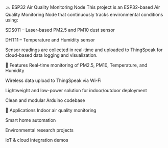 🌫️ ESP32 Air Quality Monitoring Node
This project is an ESP32-based Air Quality Monitoring Node that continuously tracks environmental conditions using:

SDS011 – Laser-based PM2.5 and PM10 dust sensor

DHT11 – Temperature and Humidity sensor

Sensor readings are collected in real-time and uploaded to ThingSpeak for cloud-based data logging and visualization.

🔧 Features
Real-time monitoring of PM2.5, PM10, Temperature, and Humidity

Wireless data upload to ThingSpeak via Wi-Fi

Lightweight and low-power solution for indoor/outdoor deployment

Clean and modular Arduino codebase

📡 Applications
Indoor air quality monitoring

Smart home automation

Environmental research projects

IoT & cloud integration demos
